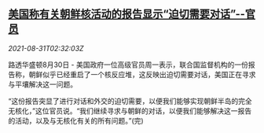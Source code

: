 <!--1630378862000-->
[美国称有关朝鲜核活动的报告显示“迫切需要对话”--官员](https://cn.reuters.com/article/kp-nulear-us-talk-0831-idCNKBS2FW060)
------

<div><i>2021-08-31T02:32:03Z</i></div><p>路透华盛顿8月30日 - 美国政府一位高级官员周一表示，联合国监督机构的一份报告称，朝鲜似乎已经重启了一个核反应堆，这反映出迫切需要对话，美国正在寻求与平壤解决这一问题。</p><p>“这份报告突显了进行对话和外交的迫切需要，以便我们能够实现朝鲜半岛的完全无核化，”这位官员说。“我们继续寻求与朝鲜的对话，以便我们能够解决这一报告的活动，以及与无核化有关的所有问题。”(完)</p>
